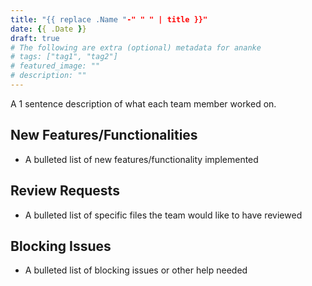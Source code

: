 ```yaml
---
title: "{{ replace .Name "-" " " | title }}"
date: {{ .Date }}
draft: true
# The following are extra (optional) metadata for ananke
# tags: ["tag1", "tag2"]
# featured_image: ""
# description: ""
---
```


A 1 sentence description of what each team member worked on.

<!--more-->

## New Features/Functionalities

- A bulleted list of new features/functionality implemented

## Review Requests

- A bulleted list of specific files the team would like to have reviewed

## Blocking Issues

- A bulleted list of blocking issues or other help needed
